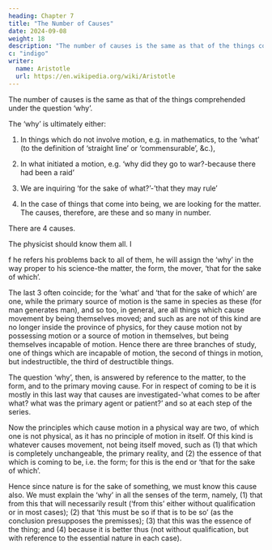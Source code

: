 ```yaml
---
heading: Chapter 7
title: "The Number of Causes"
date: 2024-09-08
weight: 18
description: "The number of causes is the same as that of the things comprehended under the question ‘why’"
c: "indigo"
writer:
  name: Aristotle 
  url: https://en.wikipedia.org/wiki/Aristotle
---
```



The number of causes is the same as that of the things comprehended under the question ‘why’.

The ‘why’ is ultimately either:

1. In things which do not involve motion, e.g. in mathematics, to the ‘what’ (to the definition of ‘straight line’ or ‘commensurable’, &c.), 

2. In what initiated a motion, e.g. ‘why did they go to war?-because there had been a
raid’

3. We are inquiring ‘for the sake of what?’-’that they may rule’

4. In the case of things that come into being, we are looking for the matter. The causes, therefore,
are these and so many in number.


There are 4 causes.

The physicist should know them all. I

f he refers his problems back to all of them, he will assign the ‘why’ in the way
proper to his science-the matter, the form, the mover, ‘that for the sake of which’. 

The last 3  often coincide; for the ‘what’ and ‘that for the sake of which’ are one, while
the primary source of motion is the same in species as these (for man generates man),
and so too, in general, are all things which cause movement by being themselves moved;
and such as are not of this kind are no longer inside the province of physics, for they
cause motion not by possessing motion or a source of motion in themselves, but being
themselves incapable of motion. Hence there are three branches of study, one of things
which are incapable of motion, the second of things in motion, but indestructible, the
third of destructible things.

The question ‘why’, then, is answered by reference to the matter, to the form, and to the
primary moving cause. For in respect of coming to be it is mostly in this last way that
causes are investigated-’what comes to be after what? what was the primary agent or
patient?’ and so at each step of the series.

Now the principles which cause motion in a physical way are two, of which one is not
physical, as it has no principle of motion in itself. Of this kind is whatever causes
movement, not being itself moved, such as (1) that which is completely unchangeable,
the primary reality, and (2) the essence of that which is coming to be, i.e. the form; for
this is the end or ‘that for the sake of which’.

Hence since nature is for the sake of something, we must know this cause also.
We must explain the ‘why’ in all the senses of the term, namely, (1) that from this that
will necessarily result (‘from this’ either without qualification or in most cases); (2) that
‘this must be so if that is to be so’ (as the conclusion presupposes the premisses); (3)
that this was the essence of the thing; and (4) because it is better thus (not without
qualification, but with reference to the essential nature in each case).
